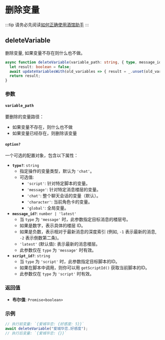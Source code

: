 # 删除变量

:::tip
请务必先阅读[如何正确使用酒馆助手](/guide/基本用法/如何正确使用酒馆助手.md)
:::

<CustomTOC />

## deleteVariable

删除变量, 如果变量不存在则什么也不做。

```typescript
async function deleteVariable(variable_path: string, { type, message_id }?: VariableOption): Promise<boolean> {
  let result: boolean = false;
  await updateVariablesWith(old_variables => { result = _.unset(old_variables, variable_path); return old_variables; }, { type, message_id });
  return result;
}
```

### 参数

#### `variable_path`

要删除的变量路径：

- 如果变量不存在，则什么也不做
- 如果变量已经存在，则删除该变量

#### `option?`

一个可选的配置对象，包含以下属性：

- **`type?`**: `string`
  - 指定操作的变量类型，默认为 `'chat'`。
  - 可选值:
    - `'script'`: 针对特定脚本的变量。
    - `'message'`: 针对特定消息楼层的变量。
    - `'chat'`: 整个聊天会话的变量（默认）。
    - `'character'`: 当前角色卡的变量。
    - `'global'`: 全局变量。
- **`message_id?`**: `number | 'latest'`
  - 当 `type` 为 `'message'` 时，此参数指定目标消息的楼层号。
  - 如果是数字，表示具体的楼层 ID。
  - 如果是负数，表示相对于最新消息的深度索引 (例如, `-1` 表示最新的消息, `-2` 表示倒数第二条)。
  - `'latest'` (默认值): 表示最新的消息楼层。
  - 此参数仅在 `type` 为 `'message'` 时有效。
- **`script_id?`**: `string`
  - 当 `type` 为 `'script'` 时，此参数指定目标脚本的ID。
  - 如果在脚本中调用，则你可以用 `getScriptId()` 获取当前脚本的ID。
  - 此参数仅在 `type` 为 `'script'` 时有效。

### 返回值

- **布尔值**: `Promise<boolean>`

### 示例

```typescript
// 执行前变量: `{爱城华恋: {好感度: 5}}`
await deleteVariable("爱城华恋.好感度");
// 执行后变量: `{爱城华恋: {}}`
```
